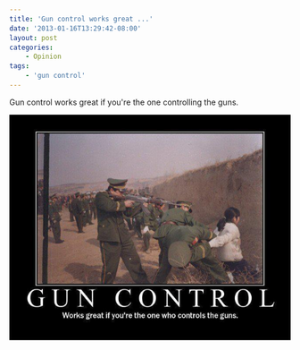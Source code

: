 ```yaml
---
title: 'Gun control works great ...'
date: '2013-01-16T13:29:42-08:00'
layout: post
categories:
    - Opinion
tags:
    - 'gun control'
---
```


Gun control works great if you're the one controlling the guns.

![Gun control works great](/assets/img/2013/01/gun-control.jpg)
